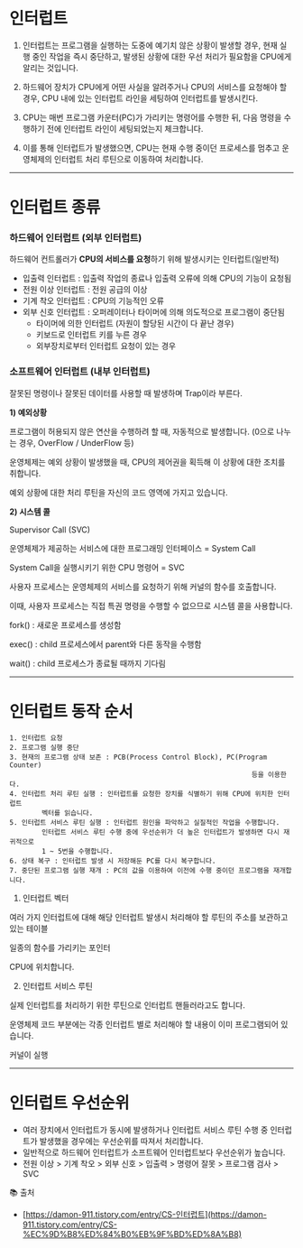 # 인터럽트

1) 인터럽트는 프로그램을 실행하는 도중에 예기치 않은 상황이 발생할 경우, 현재 실행 중인 작업을 즉시 중단하고, 발생된 상황에 대한 우선 처리가 필요함을 CPU에게 알리는 것입니다. 

2) 하드웨어 장치가 CPU에게 어떤 사실을 알려주거나 CPU의 서비스를 요청해야 할 경우, CPU 내에 있는 인터럽트 라인을 세팅하여 인터럽트를 발생시킨다. 

3) CPU는 매번 프로그램 카운터(PC)가 가리키는 명령어를 수행한 뒤, 다음 명령을 수행하기 전에 인터럽트 라인이 세팅되었는지 체크합니다. 

4) 이를 통해 인터럽트가 발생했으면, CPU는 현재 수행 중이던 프로세스를 멈추고 운영체제의 인터럽트 처리 루틴으로 이동하여 처리합니다. 

---

# 인터럽트 종류

### 하드웨어 인터럽트 (외부 인터럽트)

하드웨어 컨트롤러가 **CPU의 서비스를 요청**하기 위해 발생시키는 인터럽트(일반적)

- 입출력 인터럽트 : 입출력 작업의 종료나 입출력 오류에 의해 CPU의 기능이 요청됨
- 전원 이상 인터럽트 : 전원 공급의 이상
- 기계 착오 인터럽트 : CPU의 기능적인 오류
- 외부 신호 인터럽트 : 오퍼레이터나 타이머에 의해 의도적으로 프로그램이 중단됨
    - 타이머에 의한 인터럽트 (자원이 할당된 시간이 다 끝난 경우)
    - 키보드로 인터럽트 키를 누른 경우
    - 외부장치로부터 인터럽트 요청이 있는 경우

### 소프트웨어 인터럽트 (내부 인터럽트)

잘못된 명령이나 잘못된 데이터를 사용할 때 발생하며 Trap이라 부른다. 

**1) 예외상황**

프로그램이 허용되지 않은 연산을 수행하려 할 때, 자동적으로 발생합니다. (0으로 나누는 경우, OverFlow / UnderFlow 등)

운영체제는 예외 상황이 발생했을 때, CPU의 제어권을 획득해 이 상황에 대한 조치를 취합니다. 

예외 상황에 대한 처리 루틴을 자신의 코드 영역에 가지고 있습니다. 

**2) 시스템 콜**

Supervisor Call (SVC)

운영체제가 제공하는 서비스에 대한 프로그래밍 인터페이스 = System Call

System Call을 실행시키기 위한 CPU 명령어 = SVC

사용자 프로세스는 운영체제의 서비스를 요청하기 위해 커널의 함수를 호출합니다. 

이때, 사용자 프로세스는 직접 특권 명령을 수행할 수 없으므로 시스템 콜을 사용합니다. 

fork() : 새로운 프로세스를 생성함

exec() : child 프로세스에서 parent와 다른 동작을 수행함

wait() : child 프로세스가 종료될 때까지 기다림

---

# 인터럽트 동작 순서

```
1. 인터럽트 요청
2. 프로그램 실행 중단
3. 현재의 프로그램 상태 보존 : PCB(Process Control Block), PC(Program Counter) 
															등을 이용한다. 
4. 인터럽트 처리 루틴 실행 : 인터럽트를 요청한 장치를 식별하기 위해 CPU에 위치한 인터럽트 
		벡터를 읽습니다.
5. 인터럽트 서비스 루틴 실행 : 인터럽트 원인을 파악하고 실질적인 작업을 수행합니다. 
		인터럽트 서비스 루틴 수행 중에 우선순위가 더 높은 인터럽트가 발생하면 다시 재귀적으로 
		1 ~ 5번을 수행합니다. 
6. 상태 복구 : 인터럽트 발생 시 저장해둔 PC를 다시 복구합니다. 
7. 중단된 프로그램 실행 재개 : PC의 값을 이용하여 이전에 수행 중이던 프로그램을 재개합니다. 
```

1) 인터럽트 벡터

여러 가지 인터럽트에 대해 해당 인터럽트 발생시 처리해야 할 루틴의 주소를 보관하고 있는 테이블

일종의 함수를 가리키는 포인터

CPU에 위치합니다.

2) 인터럽트 서비스 루틴

실제 인터럽트를 처리하기 위한 루틴으로 인터럽트 핸들러라고도 합니다. 

운영체제 코드 부분에는 각종 인터럽트 별로 처리해야 할 내용이 이미 프로그램되어 있습니다. 

커널이 실행

---

# 인터럽트 우선순위

- 여러 장치에서 인터럽트가 동시에 발생하거나 인터럽트 서비스 루틴 수행 중 인터럽트가 발생했을 경우에는 우선순위를 따져서 처리합니다.
- 일반적으로 하드웨어 인터럽트가 소프트웨어 인터럽트보다 우선순위가 높습니다.
- 전원 이상 > 기계 착오 > 외부 신호 > 입출력 > 명령어 잘못 > 프로그램 검사 > SVC

📚 출처

- [https://damon-911.tistory.com/entry/CS-인터럽트](https://damon-911.tistory.com/entry/CS-%EC%9D%B8%ED%84%B0%EB%9F%BD%ED%8A%B8)